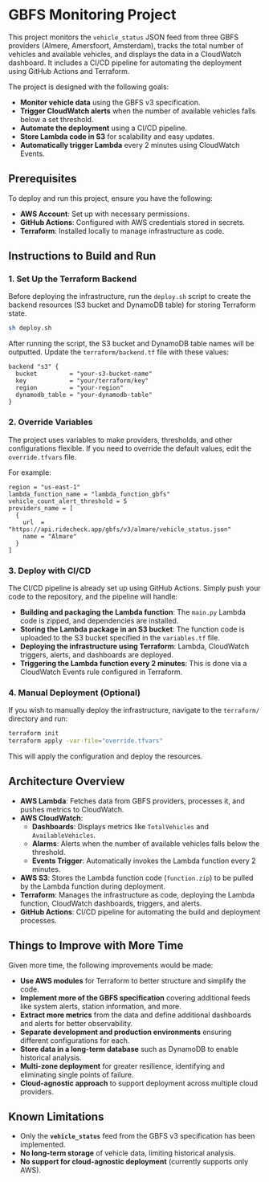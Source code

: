 # GBFS Monitoring Project

This project monitors the `vehicle_status` JSON feed from three GBFS providers (Almere, Amersfoort, Amsterdam), tracks the total number of vehicles and available vehicles, and displays the data in a CloudWatch dashboard. It includes a CI/CD pipeline for automating the deployment using GitHub Actions and Terraform.

The project is designed with the following goals:
- **Monitor vehicle data** using the GBFS v3 specification.
- **Trigger CloudWatch alerts** when the number of available vehicles falls below a set threshold.
- **Automate the deployment** using a CI/CD pipeline.
- **Store Lambda code in S3** for scalability and easy updates.
- **Automatically trigger Lambda** every 2 minutes using CloudWatch Events.

## Prerequisites

To deploy and run this project, ensure you have the following:
- **AWS Account**: Set up with necessary permissions.
- **GitHub Actions**: Configured with AWS credentials stored in secrets.
- **Terraform**: Installed locally to manage infrastructure as code.

## Instructions to Build and Run

### 1. Set Up the Terraform Backend

Before deploying the infrastructure, run the `deploy.sh` script to create the backend resources (S3 bucket and DynamoDB table) for storing Terraform state.

```bash
sh deploy.sh
```

After running the script, the S3 bucket and DynamoDB table names will be outputted. Update the `terraform/backend.tf` file with these values:

```hcl
backend "s3" {
  bucket         = "your-s3-bucket-name"
  key            = "your/terraform/key"
  region         = "your-region"
  dynamodb_table = "your-dynamodb-table"
}
```

### 2. Override Variables

The project uses variables to make providers, thresholds, and other configurations flexible. If you need to override the default values, edit the `override.tfvars` file. 

For example:

```hcl
region = "us-east-1"
lambda_function_name = "lambda_function_gbfs"
vehicle_count_alert_threshold = 5
providers_name = [
  {
    url  = "https://api.ridecheck.app/gbfs/v3/almare/vehicle_status.json"
    name = "Almare"
  }
]
```

### 3. Deploy with CI/CD

The CI/CD pipeline is already set up using GitHub Actions. Simply push your code to the repository, and the pipeline will handle:
- **Building and packaging the Lambda function**: The `main.py` Lambda code is zipped, and dependencies are installed.
- **Storing the Lambda package in an S3 bucket**: The function code is uploaded to the S3 bucket specified in the `variables.tf` file.
- **Deploying the infrastructure using Terraform**: Lambda, CloudWatch triggers, alerts, and dashboards are deployed.
- **Triggering the Lambda function every 2 minutes**: This is done via a CloudWatch Events rule configured in Terraform.

### 4. Manual Deployment (Optional)

If you wish to manually deploy the infrastructure, navigate to the `terraform/` directory and run:

```bash
terraform init
terraform apply -var-file="override.tfvars"
```

This will apply the configuration and deploy the resources.

## Architecture Overview

- **AWS Lambda**: Fetches data from GBFS providers, processes it, and pushes metrics to CloudWatch.
- **AWS CloudWatch**:
  - **Dashboards**: Displays metrics like `TotalVehicles` and `AvailableVehicles`.
  - **Alarms**: Alerts when the number of available vehicles falls below the threshold.
  - **Events Trigger**: Automatically invokes the Lambda function every 2 minutes.
- **AWS S3**: Stores the Lambda function code (`function.zip`) to be pulled by the Lambda function during deployment.
- **Terraform**: Manages the infrastructure as code, deploying the Lambda function, CloudWatch dashboards, triggers, and alerts.
- **GitHub Actions**: CI/CD pipeline for automating the build and deployment processes.

## Things to Improve with More Time

Given more time, the following improvements would be made:
- **Use AWS modules** for Terraform to better structure and simplify the code.
- **Implement more of the GBFS specification** covering additional feeds like system alerts, station information, and more.
- **Extract more metrics** from the data and define additional dashboards and alerts for better observability.
- **Separate development and production environments** ensuring different configurations for each.
- **Store data in a long-term database** such as DynamoDB to enable historical analysis.
- **Multi-zone deployment** for greater resilience, identifying and eliminating single points of failure.
- **Cloud-agnostic approach** to support deployment across multiple cloud providers.

## Known Limitations

- Only the **`vehicle_status`** feed from the GBFS v3 specification has been implemented.
- **No long-term storage** of vehicle data, limiting historical analysis.
- **No support for cloud-agnostic deployment** (currently supports only AWS).
